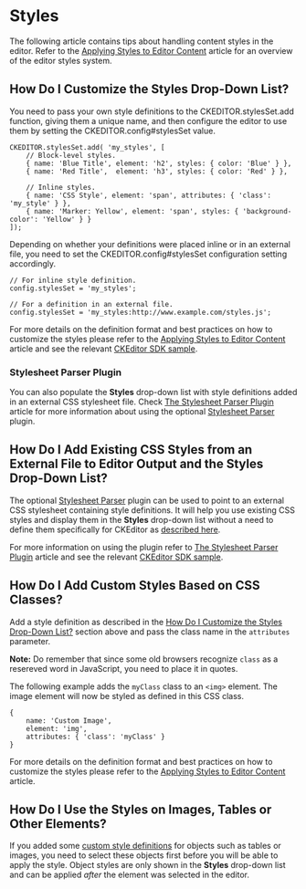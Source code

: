 <!--
Copyright (c) 2003-2016, CKSource - Frederico Knabben. All rights reserved.
For licensing, see LICENSE.md.
-->

# Styles

The following article contains tips about handling content styles in the editor. Refer to the [Applying Styles to Editor Content](#!/guide/dev_styles) article for an overview of the editor styles system.


## How Do I Customize the Styles Drop-Down List?

You need to pass your own style definitions to the CKEDITOR.stylesSet.add function, giving them a unique name, and then configure the editor to use them by setting the CKEDITOR.config#stylesSet value.

	CKEDITOR.stylesSet.add( 'my_styles', [
		// Block-level styles.
		{ name: 'Blue Title', element: 'h2', styles: { color: 'Blue' } },
		{ name: 'Red Title',  element: 'h3', styles: { color: 'Red' } },

		// Inline styles.
		{ name: 'CSS Style', element: 'span', attributes: { 'class': 'my_style' } },
		{ name: 'Marker: Yellow', element: 'span', styles: { 'background-color': 'Yellow' } }
	]);

Depending on whether your definitions were placed inline or in an external file, you need to set the CKEDITOR.config#stylesSet configuration setting accordingly.

	// For inline style definition.
	config.stylesSet = 'my_styles';

	// For a definition in an external file.
	config.stylesSet = 'my_styles:http://www.example.com/styles.js';

For more details on the definition format and best practices on how to customize the styles please refer to the [Applying Styles to Editor Content](#!/guide/dev_styles) article and see the relevant [CKEditor SDK sample](http://sdk.ckeditor.com/samples/styles.html).


### Stylesheet Parser Plugin

You can also populate the **Styles** drop-down list with style definitions added in an external CSS stylesheet file. Check [The Stylesheet Parser Plugin](#!/guide/dev_styles-section-the-stylesheet-parser-plugin) article for more information about using the  optional [Stylesheet Parser](http://ckeditor.com/addon/stylesheetparser) plugin.


## How Do I Add Existing CSS Styles from an External File to Editor Output and the Styles Drop-Down List?

The optional [Stylesheet Parser](http://ckeditor.com/addon/stylesheetparser) plugin can be used to point to an external CSS stylesheet containing style definitions. It will help you use existing CSS styles and display them in the **Styles** drop-down list without a need to define them specifically for CKEditor as [described here](#!/guide/dev_howtos_styles-section-how-do-i-customize-the-styles-drop-down-list%3F).

For more information on using the plugin refer to [The Stylesheet Parser Plugin](#!/guide/dev_styles-section-the-stylesheet-parser-plugin) article and see the relevant [CKEditor SDK sample](http://sdk.ckeditor.com/samples/styles.html).


## How Do I Add Custom Styles Based on CSS Classes?

Add a style definition as described in the [How Do I Customize the Styles Drop-Down List?](#!/guide/dev_howtos_styles-section-how-do-i-customize-the-styles-drop-down-list%3F) section above and pass the class name in the `attributes` parameter.

**Note:** Do remember that since some old browsers recognize `class` as a resereved word in JavaScript, you need to place it in quotes.

The following example adds the `myClass` class to an `<img>` element. The image element will now be styled as defined in this CSS class.

	{
		name: 'Custom Image',
		element: 'img',
		attributes: { 'class': 'myClass' }
	}

For more details on the definition format and best practices on how to customize the styles please refer to the [Applying Styles to Editor Content](#!/guide/dev_styles) article.


## How Do I Use the Styles on Images, Tables or Other Elements?

If you added some [custom style definitions](#!/guide/dev_howtos_styles-section-how-do-i-customize-the-styles-drop-down-list%3F) for objects such as tables or images, you need to select these objects first before you will be able to apply the style. Object styles are only shown in the **Styles** drop-down list and can be applied *after* the element was selected in the editor.